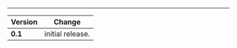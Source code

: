 ---

| Version    | Change                                                    |
| ---------- | --------------------------------------------------------- |
| **0.1**    | initial release.                                          |
